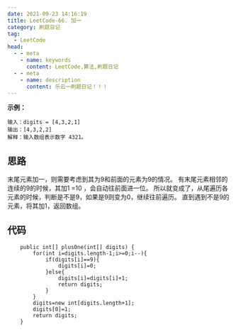 ```yaml
---
date: 2021-09-23 14:16:19
title: LeetCode-66. 加一
category: 刷题日记
tag:
  - LeetCode
head:
  - - meta
    - name: keywords
      content: LeetCode,算法,刷题日记
  - - meta
    - name: description
      content: 乐云一刷题日记！！！
---
```

**示例：**
```
输入：digits = [4,3,2,1]
输出：[4,3,2,2]
解释：输入数组表示数字 4321。
```
## 思路
末尾元素加一，则需要考虑到其为9和前面的元素为9的情况。
有末尾元素相邻的连续的9的时候，其加1 =10 ，会自动往前面进一位。
所以就变成了，从尾遍历各元素的时候，判断是不是9，如果是9则变为0，继续往前遍历。
直到遇到不是9的元素，将其加1，返回数组。
## 代码
```
    public int[] plusOne(int[] digits) {
        for(int i=digits.length-1;i>=0;i--){
            if(digits[i]==9){
                digits[i]=0;
            }else{
                digits[i]=digits[i]+1;
                return digits;
            }
        }
        digits=new int[digits.length+1];
        digits[0]=1;
        return digits;
    }
```
